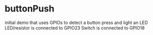 # buttonPush
initial demo that uses GPIOs to detect a button press and light an LED
LED/resistor is connected to GPIO23
Switch is connected to GPIO18
